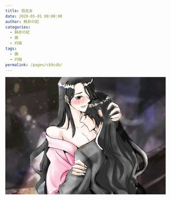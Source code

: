 ```yaml
---
title: 抱龙女
date: 2020-05-01 00:00:00
author: 韩非の妃
categories: 
  - 韩非の妃
  - 画
  - 约稿
tags: 
  - 画
  - 约稿
permalink: /pages/cb9cdb/
---
```


![1](/img/hfxjq/1.jpg)

<!-- more -->
